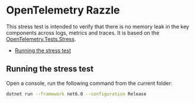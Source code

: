 # OpenTelemetry Razzle

This stress test is intended to verify that there is no memory leak in the key
components across logs, metrics and traces. It is based on the
[OpenTelemetry.Tests.Stress](../OpenTelemetry.Tests.Stress/README.md).

* [Running the stress test](#running-the-stress-test)

## Running the stress test

Open a console, run the following command from the current folder:

```sh
dotnet run --framework net6.0 --configuration Release
```
